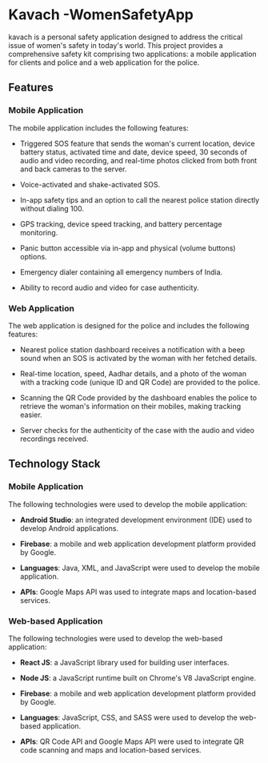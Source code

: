 # Kavach -WomenSafetyApp

kavach is a personal safety application designed to address the critical issue of women's safety in today's world. This project provides a comprehensive safety kit comprising two applications: a mobile application for clients and police and a web application for the police.


## Features

### Mobile Application

The mobile application includes the following features:

* Triggered SOS feature that sends the woman's current location, device battery status, activated time and date, device speed, 30 seconds of audio and video recording, and real-time photos clicked from both front and back cameras to the server.

* Voice-activated and shake-activated SOS.

* In-app safety tips and an option to call the nearest police station directly without dialing 100.

* GPS tracking, device speed tracking, and battery percentage monitoring.

* Panic button accessible via in-app and physical (volume buttons) options.

* Emergency dialer containing all emergency numbers of India.

* Ability to record audio and video for case authenticity.

### Web Application

The web application is designed for the police and includes the following features:

* Nearest police station dashboard receives a notification with a beep sound when an SOS is activated by the woman with her fetched details.

* Real-time location, speed, Aadhar details, and a photo of the woman with a tracking code (unique ID and QR Code) are provided to the police.

* Scanning the QR Code provided by the dashboard enables the police to retrieve the woman's information on their mobiles, making tracking easier.

* Server checks for the authenticity of the case with the audio and video recordings received.

## Technology Stack

### Mobile Application

The following technologies were used to develop the mobile application:

* **Android Studio**: an integrated development environment (IDE) used to develop Android applications.

* **Firebase**: a mobile and web application development platform provided by Google.

* **Languages**: Java, XML, and JavaScript were used to develop the mobile application.

* **APIs**: Google Maps API was used to integrate maps and location-based services.

### Web-based Application

The following technologies were used to develop the web-based application:

* **React JS**: a JavaScript library used for building user interfaces.

* **Node JS**: a JavaScript runtime built on Chrome's V8 JavaScript engine.

* **Firebase**: a mobile and web application development platform provided by Google.

* **Languages**: JavaScript, CSS, and SASS were used to develop the web-based application.

* **APIs**: QR Code API and Google Maps API were used to integrate QR code scanning and maps and location-based services.


